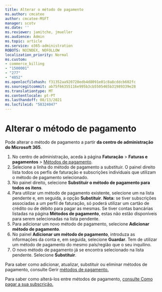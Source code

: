 ```yaml
---
title: Alterar o método de pagamento
ms.author: cmcatee
author: cmcatee-MSFT
manager: scotv
ms.date: ''
ms.reviewer: jamitche, jmueller
ms.audience: Admin
ms.topic: article
ms.service: o365-administration
ROBOTS: NOINDEX, NOFOLLOW
localization_priority: Normal
ms.custom:
- commerce_billing
- "1500001"
- "277"
- "4852"
ms.openlocfilehash: f31352aa920720edb4d8091e01c8a8cddcb602fc
ms.sourcegitcommit: ab75f66355116e995b3cb5505465b31989339e28
ms.translationtype: MT
ms.contentlocale: pt-PT
ms.lasthandoff: 08/13/2021
ms.locfileid: "58324047"
---
```

# <a name="change-payment-method"></a>Alterar o método de pagamento

Pode alterar o método de pagamento a partir **da centro de administração do Microsoft 365**.
  
1. No centro de administração, aceda à página **Faturação** > **Faturas e pagamentos** > [Métodos de pagamento](https://go.microsoft.com/fwlink/p/?linkid=2018806).
2. Selecione a linha do método de pagamento a substituir. O painel direito lista todos os perfis de faturação e subscrições individuais que utilizam o método de pagamento selecionado.
3. No painel direito, selecione **Substituir o método de pagamento para todos os itens**.
4. Para utilizar um método de pagamento existente, selecione um na lista pendente e, em seguida, a opção **Substituir**.
    **Nota:** se tiver subscrições associadas a um perfil de faturação, só poderá utilizar um cartão de crédito ou de débito para pagar as mesmas. Se tiver contas bancárias listadas na página **Métodos de pagamento**, estas não estão disponíveis para serem selecionadas na lista pendente.
5. Para adicionar um novo método de pagamento, selecione **Adicionar método de pagamento**.
6. No painel **Adicionar um método de pagamento**, introduza as informações da conta e, em seguida, selecione **Guardar**. Tem de utilizar um método de pagamento do mesmo país/região que o seu inquilino.
7. O novo método de pagamento já se encontra selecionado na lista pendente. Selecione **Substituir**.

Para saber como adicionar, atualizar, substituir ou eliminar métodos de pagamento, consulte Gerir [métodos de pagamento.](https://docs.microsoft.com/microsoft-365/commerce/billing-and-payments/manage-payment-methods)

Para saber como alterá-los entre métodos de pagamento, [consulte Como pagar a sua subscrição.](https://docs.microsoft.com/microsoft-365/commerce/billing-and-payments/pay-for-your-subscription)